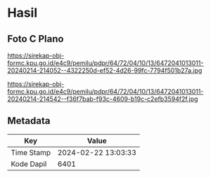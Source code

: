 # Hasil

## Foto C Plano

https://sirekap-obj-formc.kpu.go.id/e4c9/pemilu/pdpr/64/72/04/10/13/6472041013011-20240214-214052--4322250d-ef52-4d26-99fc-7794f501b27a.jpg

https://sirekap-obj-formc.kpu.go.id/e4c9/pemilu/pdpr/64/72/04/10/13/6472041013011-20240214-214542--f36f7bab-f93c-4609-b19c-c2efb3594f2f.jpg


## Metadata

| Key        | Value               |
| ---------- | ------------------- |
| Time Stamp | 2024-02-22 13:03:33 |
| Kode Dapil | 6401                |



